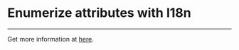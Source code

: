 # Enumerize attributes with I18n

<hr/>

Get more information at [here](https://github.com/brainspec/enumerize).
